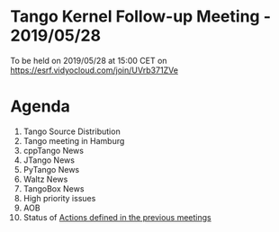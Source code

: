 # Tango Kernel Follow-up Meeting - 2019/05/28

To be held on 2019/05/28 at 15:00 CET on https://esrf.vidyocloud.com/join/UVrb371ZVe

# Agenda
 1. Tango Source Distribution
 2. Tango meeting in Hamburg
 3. cppTango News
 4. JTango News
 5. PyTango News
 6. Waltz News
 7. TangoBox News
 8. High priority issues
 9. AOB
10. Status of [Actions defined in the previous meetings](https://github.com/tango-controls/tango-kernel-followup/blob/master/2019-05-09/Minutes.md#summary-of-remaining-actions)
